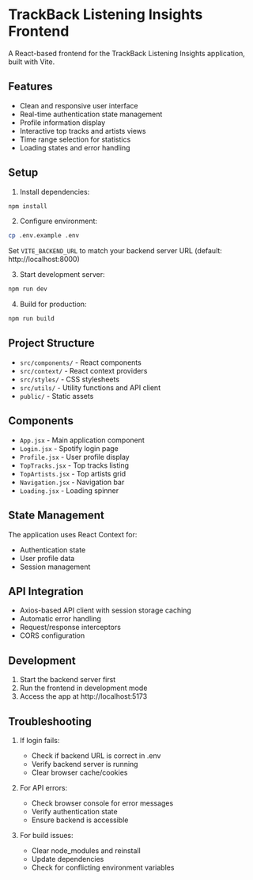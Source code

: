 # TrackBack Listening Insights Frontend

A React-based frontend for the TrackBack Listening Insights application, built with Vite.

## Features

- Clean and responsive user interface
- Real-time authentication state management
- Profile information display
- Interactive top tracks and artists views
- Time range selection for statistics
- Loading states and error handling

## Setup

1. Install dependencies:
```bash
npm install
```

2. Configure environment:
```bash
cp .env.example .env
```
Set `VITE_BACKEND_URL` to match your backend server URL (default: http://localhost:8000)

3. Start development server:
```bash
npm run dev
```

4. Build for production:
```bash
npm run build
```

## Project Structure

- `src/components/` - React components
- `src/context/` - React context providers
- `src/styles/` - CSS stylesheets
- `src/utils/` - Utility functions and API client
- `public/` - Static assets

## Components

- `App.jsx` - Main application component
- `Login.jsx` - Spotify login page
- `Profile.jsx` - User profile display
- `TopTracks.jsx` - Top tracks listing
- `TopArtists.jsx` - Top artists grid
- `Navigation.jsx` - Navigation bar
- `Loading.jsx` - Loading spinner

## State Management

The application uses React Context for:
- Authentication state
- User profile data
- Session management

## API Integration

- Axios-based API client with session storage caching
- Automatic error handling
- Request/response interceptors
- CORS configuration

## Development

1. Start the backend server first
2. Run the frontend in development mode
3. Access the app at http://localhost:5173

## Troubleshooting

1. If login fails:
   - Check if backend URL is correct in .env
   - Verify backend server is running
   - Clear browser cache/cookies

2. For API errors:
   - Check browser console for error messages
   - Verify authentication state
   - Ensure backend is accessible

3. For build issues:
   - Clear node_modules and reinstall
   - Update dependencies
   - Check for conflicting environment variables
